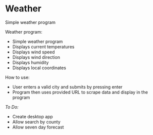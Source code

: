 # Weather
Simple weather program 

Weather program:
- Simple weather program
- Displays current temperatures
- Displays wind speed
- Displays wind direction
- Displays humidity
- Displays local coordinates

How to use:
- User enters a valid city and submits by pressing enter
- Program then uses provided URL to scrape data and display in the program

_To Do:_

- Create desktop app
- Allow search by county
- Allow seven day forecast

